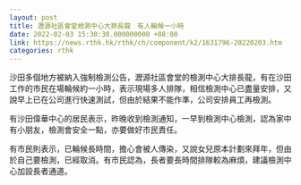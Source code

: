 ```yaml
---
layout: post
title: 瀝源社區會堂檢測中心大排長龍　有人輪候一小時
date: 2022-02-03 15:30:30.000000000 +08:00
link: https://news.rthk.hk/rthk/ch/component/k2/1631796-20220203.htm
categories: rthk
---
```


沙田多個地方被納入強制檢測公告，瀝源社區會堂的檢測中心大排長龍，有在沙田工作的市民在場輪候約一小時，表示現場多人排隊，相信檢測中心已盡量安排，又說早上已在公司進行快速測試，但由於結果不能作準，公司安排員工再檢測。

有沙田偉華中心的居民表示，昨晚收到檢測通知，一早到檢測中心檢測，認為家中有小朋友，檢測會安全一點，亦要做好市民責任。

有市民則表示，已輪候長時間，擔心會被人傳染，又說女兒原本計劃來拜年，但由於自己要檢測，已經取消。有市民認為，長者要長時間排隊較為麻煩，建議檢測中心加設長者通道。
